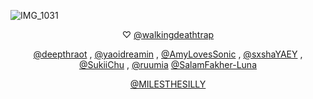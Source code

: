 ![IMG_1031](https://github.com/user-attachments/assets/1d9efb7d-7e8d-4324-a79b-40ba25a5077c)
<p align="center"> ♡  <a href="https://github.com/walkingdeathtrap">@walkingdeathtrap</a>
<p align="center"> <a href="https://github.com/deepthraot">@deepthraot</a> , <a href="https://github.com/yaoidreamin">@yaoidreamin</a> , <a href="https://github.com/AmyLovesSonic">@AmyLovesSonic</a> , <a href="https://github.com/sxshaYAEY">@sxshaYAEY</a> ,  <a href="https://github.com/SukiiChu">@SukiiChu</a> , <a href="https://github.com/ruumia">@ruumia</a><palign="center">  <a href="https://github.com/SalamFakher-Luna">@SalamFakher-Luna</a>
<p align="center"> <a<p align="center">  <a href="https://github.com/MILESTHESILLY">@MILESTHESILLY</a>
